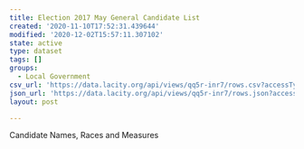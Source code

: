 ```yaml
---
title: Election 2017 May General Candidate List
created: '2020-11-10T17:52:31.439644'
modified: '2020-12-02T15:57:11.307102'
state: active
type: dataset
tags: []
groups:
  - Local Government
csv_url: 'https://data.lacity.org/api/views/qq5r-inr7/rows.csv?accessType=DOWNLOAD'
json_url: 'https://data.lacity.org/api/views/qq5r-inr7/rows.json?accessType=DOWNLOAD'
layout: post

---
```

Candidate Names, Races and Measures
